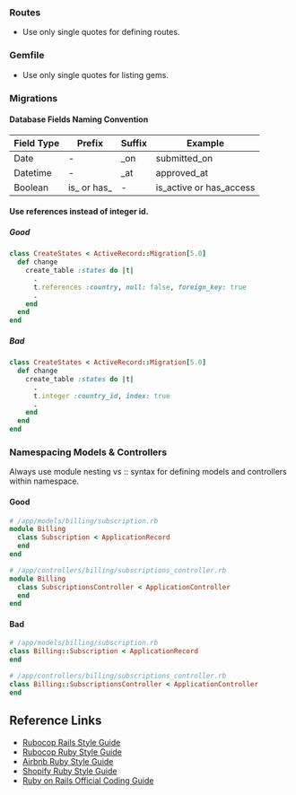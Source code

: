 ### Routes

* Use only single quotes for defining routes.

### Gemfile

* Use only single quotes for listing gems.

### Migrations

#### Database Fields Naming Convention

| Field Type  |  Prefix  | Suffix  | Example |
|---|---|---|----|
| Date  | - | _on | submitted_on |
| Datetime  | - | _at  | approved_at |
| Boolean  | is_ or has_ | - | is_active or has_access |

#### Use references instead of integer id.

##### Good

````ruby
class CreateStates < ActiveRecord::Migration[5.0]
  def change
    create_table :states do |t|
      .
      t.references :country, null: false, foreign_key: true
      .
    end
  end
end
````

##### Bad

````ruby
class CreateStates < ActiveRecord::Migration[5.0]
  def change
    create_table :states do |t|
      .
      t.integer :country_id, index: true
      .
    end
  end
end
````

### Namespacing Models & Controllers

Always use module nesting vs :: syntax for defining models and controllers within namespace.

#### Good

````ruby
# /app/models/billing/subscription.rb
module Billing
  class Subscription < ApplicationRecord
  end
end

# /app/controllers/billing/subscriptions_controller.rb
module Billing
  class SubscriptionsController < ApplicationController
  end
end
````

#### Bad

````ruby
# /app/models/billing/subscription.rb
class Billing::Subscription < ApplicationRecord
end

# /app/controllers/billing/subscriptions_controller.rb
class Billing::SubscriptionsController < ApplicationController
end
````

## Reference Links

* [Rubocop Rails Style Guide](https://github.com/rubocop-hq/rails-style-guide)
* [Rubocop Ruby Style Guide](https://github.com/rubocop-hq/ruby-style-guide)
* [Airbnb Ruby Style Guide](https://github.com/airbnb/ruby)
* [Shopify Ruby Style Guide](https://shopify.github.io/ruby-style-guide/)
* [Ruby on Rails Official Coding Guide](https://guides.rubyonrails.org/contributing_to_ruby_on_rails.html#follow-the-coding-conventions)
